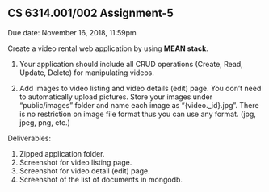 
## CS 6314.001/002 Assignment-5

Due date: November 16, 2018, 11:59pm

Create a video rental web application by using **MEAN stack**.

1. Your application should include all CRUD operations (Create, Read, Update, Delete) for manipulating videos.

2. Add images to video listing and video details (edit) page. You don’t need to automatically upload pictures.  Store your images under “public/images” folder and name each image as  “{video._id}.jpg”. There is no restriction on image file format thus you can use any format. (jpg, jpeg, png, etc.)


Deliverables:
1. Zipped application folder.
2. Screenshot for video listing page.
3. Screenshot for video detail (edit) page.
4. Screenshot of the list of documents in mongodb.


 
